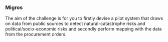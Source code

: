 ### Migros

The aim of the challenge is for you to firstly devise a pilot system that draws on data from public sources to detect natural-catastrophe risks and political/socio-economic risks and secondly perform mapping with the data from the procurement orders.
